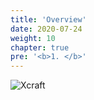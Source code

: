 ```yaml
---
title: 'Overview'
date: 2020-07-24
weight: 10
chapter: true
pre: '<b>1. </b>'
---
```


![Xcraft](/img/x-logo.png?width=600px)
